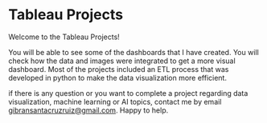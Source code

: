 # Tableau Projects

Welcome to the Tableau Projects!

You will be able to see some of the dashboards that I have created. You will check how the data and images were integrated to get a more visual dashboard. Most of the projects included an ETL process that was developed in python to make the data visualization more efficient.

if there is any question or you want to complete a project regarding data visualization, machine learning or AI topics, contact me by email gibransantacruzruiz@gmail.com. Happy to help.
